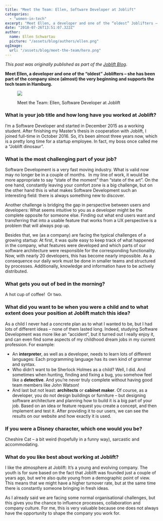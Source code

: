 ```yaml
---
title: "Meet the Team: Ellen, Software Developer at Joblift"
categories: 
  - "women-in-tech"
excerpt: "Meet Ellen, a developer and one of the “oldest” Joblifters – she has been part of the company since (almost) the very beginning and supports the tech team in Hamburg."
date: "2018-07-26T13:51:07.322Z"
author:
  name: Ellen Schwartau
  picture: "/assets/blog/authors/ellen.png"
ogImage:
  url: "/assets/blog/meet-the-team/hero.png"
---
```


_This post was originally published as part of the [Joblift Blog](https://joblift.co.uk/career-insider/meet-the-team-joblift-developer/)._

**Meet Ellen, a developer and one of the “oldest” Joblifters – she has been part of the company since (almost) the very beginning and supports the tech team in Hamburg.**

<figure>

![](https://ellenschwartau.files.wordpress.com/2021/02/824425e9ab9fbb609cb1a9130508c33b.jpeg?w=750)

<figcaption>

Meet the Team: Ellen, Software Developer at Joblift

</figcaption>

</figure>

### What is your job title and how long have you worked at Joblift?

I’m a Software Developer and started in December 2015 as a working student. After finishing my Master’s thesis in cooperation with Joblift, I joined full-time in October 2016. So, it’s been almost three years now, which is a pretty long time for a startup employee. In fact, my boss once called me a “Joblift dinosaur”. 

### What is the most challenging part of your job?

Software Development is a very fast moving industry. What is valid now may no longer be in a couple of months.  In my line of work, it would be more appropriate to say “state of the moment” than “state of the art”. On the one hand, constantly leaving your comfort zone is a big challenge, but on the other hand this is what makes Software Development such an interesting field: there is always something new to discover.

Another challenge is bridging the gap in perspective between users and developers: What seems intuitive to you as a developer might be the complete opposite for someone else. Finding out what end users want and transferring that into a usable feature that works from a UX perspective is a problem that will always pop up.

Besides that, we (as a company) are facing the typical challenges of a growing startup: At first, it was quite easy to keep track of what happened in the company, what features were developed and which parts of our software architecture were responsible for the corresponding functionality. Now, with nearly 20 developers, this has become nearly impossible. As a consequence our daily work must be done in smaller teams and structured by processes. Additionally, knowledge and information have to be actively distributed.

### What gets you out of bed in the morning?

A hot cup of coffee!  Or two. 

### What did you want to be when you were a child and to what extent does your position at Joblift match this idea?

As a child I never had a concrete plan as to what I wanted to be, but I had lots of different ideas – none of them lasted long. Indeed, studying Software Development was more like an “accident”, but it turned out I really enjoy it, and can even find some aspects of my childhood dream jobs in my current profession. For example:

- An **interpreter**, as well as a developer, needs to learn lots of different languages: Each programming language has its own kind of grammar and syntax.
- Who didn’t want to be Sherlock Holmes as a child? Well, I did. And sometimes when hunting, finding and fixing a bug, you somehow feel like a **detective**. And you’re never truly complete without having good team members like John Watson!
- And last but not least: **architects** or **cabinet maker**. Of course, as a developer, you do not design buildings or furniture – but designing software architecture and planning how to build it is a big part of your job. Based on an idea or feature request you create a concept, and then implement and test it. After providing it to our users, we can see the results on our website and how exactly it is used.

### If you were a Disney character, which one would you be?

Cheshire Cat – a bit weird (hopefully in a funny way), sarcastic and accommodating.

### What do you like best about working at Joblift?

I like the atmosphere at Joblift: It’s a young and evolving company. The youth is for sure based on the fact that Joblift was founded just a couple of years ago, but we’re also quite young from a demographic point of view. This means that we might have a higher turnover rate, but at the same time there is constantly someone bringing in fresh ideas.

As I already said we are facing some normal organisational challenges, but this gives you the chance to influence processes, collaboration and company culture. For me, this is very valuable because one does not always have the opportunity to shape the company you work for.
